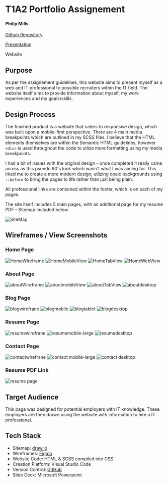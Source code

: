 # T1A2 Portfolio Assignement

#### Philip Mills

[Github Repository](https://github.com/Bearamonium/Portfolio-T1A2)

[Presentation](https://youtu.be/aJAhkKjDPiY)

Website

## Purpose

As per the assignement guidelines, this website aims to present myself as a web and IT professional to possible recruiters within the IT field. The website itself aims to provide informaiton about myself, my work experiences and my goals/skills. 

## Design Process  

The finished product is a website that caters to responsive design, which was built upon a mobile-first perspective. There are 4 main media breakpoints which are outlined in my SCSS files. I believe that the HTML elements themselves are within the Semantic HTML guidelines, however `<div>` is used throughout the code to utlize more formatting using my media breakpoints. 

I had a bit of issues with the original design - once completed it really came across as this psuedo 90's look which wasn't what I was aiming for. This irked me to create a more modern design, utlizing opaic backgrounds using `::before` to bring the pages to life rather than just being plain. 

All professional links are contained within the footer, which is on each of my pages. 

The site itself includes 5 main pages, with an additional page for my resume PDF - Sitemap included below. 

![SiteMap](./docs/sitemap.png)

## Wireframes / View Screenshots

### Home Page

![HomeWireframe](./docs/Main%20Page%20Wirefram.png)
![HomeMobileView](./docs/Home%20Page%20Mobile%20View.png)
![HomeTabView](./docs/Home%20Page%20Tablet%20View.png)
![HomeWebView](./docs/Home%20Page%20Desktop%20View.png)

### About Page

![aboutWireframe](./docs/About%20Page%20Wireframes.png)
![aboutmobileView](./docs/About%20Page%20Mobile%20View.png)
![aboutTabView](./docs/About%20Page%20Medium-Large%20View.png)
![aboutdesktop](./docs/About%20Page%20Desktop%20View.png) 

### Blog Page

![blogwirefrane](./docs/Blog%20Page%20Main%20Wireframe.png)
![blogmobile](./docs/Blog%20Page%20Mobile%20View.png)
![blogtablet](./docs/Blog%20Page%20Tablet-Medium-Large%20View.png)
![blogdesktop](./docs/Blog%20Page%20Desktop%20View.png) 

### Resume Page

![resumewirefrane](./docs/Resume%20Page%20%20Wireframes.png)
![resumemobile-large](./docs/Resume%20Mobile%20-%20Large%20View.png)
![resumedesktop](./docs/Resume%20Desktop%20View.png)

### Contact Page

![contactwirefrane](./docs/Contact%20Page%20Wireframes.png)
![contact mobile-large](./docs/Contact%20Page%20Mobile%20-%20Medium%20View.png)
![contact desktop](./docs/Contact%20Page%20Desktop.png)

### Resume PDF Link

![resume page](./docs/Resume%20PDF%20Page.png)

## Target Audience

This page was designed for potential employers with IT knowledge. These employers are then drawn using the website with information to hire a IT professional. 

## Tech Stack
* Sitemap: [draw.io](https://app.diagrams.net/)
* Wireframes: [Figma](https://www.figma.com/)
* Website Code: HTML & SCSS compiled into CSS
* Creation Platform: Visual Studio Code
* Version Control: [GitHub](https://github.com/)
* Slide Deck: Microsoft Powerpoint